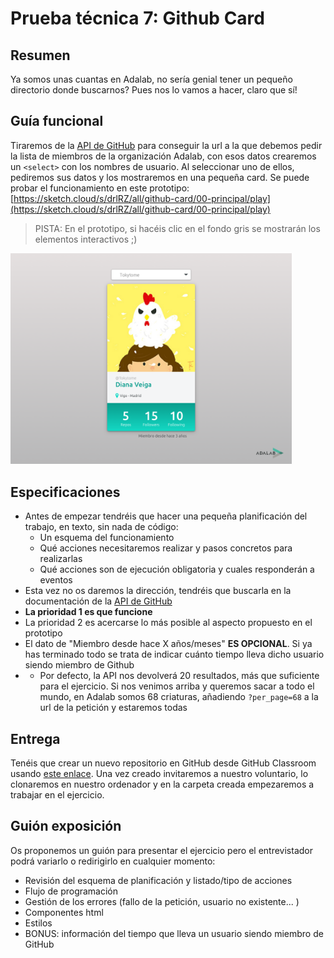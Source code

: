 # Prueba técnica 7: Github Card


## Resumen

Ya somos unas cuantas en Adalab, no sería genial tener un pequeño directorio donde buscarnos? Pues nos lo vamos a hacer, claro que sí!

## Guía funcional
Tiraremos de la [API de GitHub](https://developer.github.com/v3/) para conseguir la url a la que debemos pedir la lista de miembros de la organización Adalab, con esos datos crearemos un `<select>` con los nombres de usuario. Al seleccionar uno de ellos, pediremos sus datos y los mostraremos en una pequeña card. Se puede probar el funcionamiento en este prototipo: [https://sketch.cloud/s/drlRZ/all/github-card/00-principal/play](https://sketch.cloud/s/drlRZ/all/github-card/00-principal/play)

> PISTA: En el prototipo, si hacéis clic en el fondo gris se mostrarán los elementos interactivos ;)

<a href="https://sketch.cloud/s/drlRZ/all/github-card/00-principal/play" alt="Muestra"><img src="assets/github-card.png" alt="Muestra" width="450"></a>


## Especificaciones
* Antes de empezar tendréis que hacer una pequeña planificación del trabajo, en texto, sin nada de código:
	- Un esquema del funcionamiento
	- Qué acciones necesitaremos realizar y pasos concretos para realizarlas
	- Qué acciones son de ejecución obligatoria y cuales responderán a eventos
* Esta vez no os daremos la dirección, tendréis que buscarla en la documentación de la [API de GitHub](https://developer.github.com/v3/)
* **La prioridad 1 es que funcione**
* La prioridad 2 es acercarse lo más posible al aspecto propuesto en el prototipo
* El dato de "Miembro desde hace X años/meses" **ES OPCIONAL**. Si ya has terminado todo se trata de indicar cuánto tiempo lleva dicho usuario siendo miembro de Github
* * Por defecto, la API nos devolverá 20 resultados, más que suficiente para el ejercicio. Si nos venimos arriba y queremos sacar a todo el mundo, en Adalab somos 68 criaturas, añadiendo `?per_page=68` a la url de la petición y estaremos todas


## Entrega
Tenéis que crear un nuevo repositorio en GitHub desde GitHub Classroom usando [este enlace](https://classroom.github.com/a/GLqnF98y). Una vez creado invitaremos a nuestro voluntario, lo clonaremos en nuestro ordenador y en la carpeta creada empezaremos a trabajar en el ejercicio.

## Guión exposición
Os proponemos un guión para presentar el ejercicio pero el entrevistador podrá variarlo o redirigirlo en cualquier momento:
- Revisión del esquema de planificación y listado/tipo de acciones
- Flujo de programación
- Gestión de los errores (fallo de la petición, usuario no existente... )
- Componentes html
- Estilos
- BONUS: información del tiempo que lleva un usuario siendo miembro de GitHub
